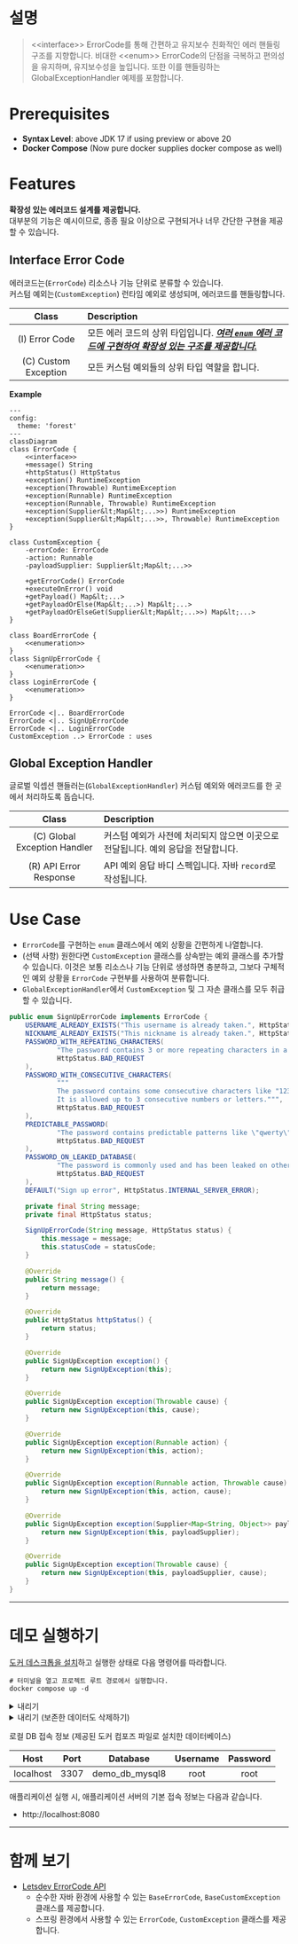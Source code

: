 # 설명

> &lt;&lt;interface&gt;&gt; ErrorCode를 통해 간편하고 유지보수 친화적인 에러 핸들링 구조를 지향합니다.
> 비대한 &lt;&lt;enum&gt;&gt; ErrorCode의 단점을 극복하고 편의성을 유지하며, 유지보수성을 높입니다.
> 또한 이를 핸들링하는 GlobalExceptionHandler 예제를 포함합니다.

# Prerequisites

- **Syntax Level**: above JDK 17 if using preview or above 20
- **Docker Compose** (Now pure docker supplies docker compose as well)

# Features

**확장성 있는 에러코드 설계를 제공합니다.**  
대부분의 기능은 예시이므로, 종종 필요 이상으로 구현되거나 너무 간단한 구현을 제공할 수 있습니다.

## Interface Error Code

에러코드는(`ErrorCode`) 리소스나 기능 단위로 분류할 수 있습니다.  
커스텀 예외는(`CustomException`) 런타임 예외로 생성되며, 에러코드를 핸들링합니다.

|            Class             | Description                                                                  |
|:----------------------------:|:-----------------------------------------------------------------------------|
|        (I) Error Code        | 모든 에러 코드의 상위 타입입니다. **_<ins>여러 `enum` 에러 코드에 구현하여 확장성 있는 구조를 제공합니다.</ins>_** |
|     (C) Custom Exception     | 모든 커스텀 예외들의 상위 타입 역할을 합니다.                                                   |

**Example**

```mermaid
---
config:
  theme: 'forest'
---
classDiagram
class ErrorCode {
    <<interface>>
    +message() String
    +httpStatus() HttpStatus
    +exception() RuntimeException
    +exception(Throwable) RuntimeException
    +exception(Runnable) RuntimeException
    +exception(Runnable, Throwable) RuntimeException
    +exception(Supplier&lt;Map&lt;...>>) RuntimeException
    +exception(Supplier&lt;Map&lt;...>>, Throwable) RuntimeException
}

class CustomException {
    -errorCode: ErrorCode
    -action: Runnable
    -payloadSupplier: Supplier&lt;Map&lt;...>>
    
    +getErrorCode() ErrorCode
    +executeOnError() void
    +getPayload() Map&lt;...>
    +getPayloadOrElse(Map&lt;...>) Map&lt;...>
    +getPayloadOrElseGet(Supplier&lt;Map&lt;...>>) Map&lt;...>
}

class BoardErrorCode {
    <<enumeration>>
}
class SignUpErrorCode {
    <<enumeration>>
}
class LoginErrorCode {
    <<enumeration>>
}

ErrorCode <|.. BoardErrorCode
ErrorCode <|.. SignUpErrorCode
ErrorCode <|.. LoginErrorCode
CustomException ..> ErrorCode : uses
```

## Global Exception Handler

글로벌 익셉션 핸들러는(`GlobalExceptionHandler`) 커스텀 예외와 에러코드를 한 곳에서 처리하도록 돕습니다.

|            Class             | Description                                    |
|:----------------------------:|:-----------------------------------------------|
| (C) Global Exception Handler | 커스텀 예외가 사전에 처리되지 않으면 이곳으로 전달됩니다. 예외 응답을 전달합니다. |
|    (R) API Error Response    | API 예외 응답 바디 스펙입니다. 자바 `record`로 작성됩니다.        |

# Use Case

- `ErrorCode`를 구현하는 `enum` 클래스에서 예외 상황을 간편하게 나열합니다.
- (선택 사항) 원한다면 `CustomException` 클래스를 상속받는 예외 클래스를 추가할 수 있습니다.
  이것은 보통 리소스나 기능 단위로 생성하면 충분하고, 그보다 구체적인 예외 상황을 `ErrorCode` 구현부를 사용하여 분류합니다.
- `GlobalExceptionHandler`에서 `CustomException` 및 그 자손 클래스를 모두 취급할 수 있습니다.

```java
public enum SignUpErrorCode implements ErrorCode {
    USERNAME_ALREADY_EXISTS("This username is already taken.", HttpStatus.CONFLICT),
    NICKNAME_ALREADY_EXISTS("This nickname is already taken.", HttpStatus.CONFLICT),
    PASSWORD_WITH_REPEATING_CHARACTERS(
            "The password contains 3 or more repeating characters in a row.",
            HttpStatus.BAD_REQUEST
    ),
    PASSWORD_WITH_CONSECUTIVE_CHARACTERS(
            """
            The password contains some consecutive characters like "1234" or "abcd".
            It is allowed up to 3 consecutive numbers or letters.""",
            HttpStatus.BAD_REQUEST
    ),
    PREDICTABLE_PASSWORD(
            "The password contains predictable patterns like \"qwerty\", \"ababab\" or \"101010\".",
            HttpStatus.BAD_REQUEST
    ),
    PASSWORD_ON_LEAKED_DATABASE(
            "The password is commonly used and has been leaked on other websites before.",
            HttpStatus.BAD_REQUEST
    ),
    DEFAULT("Sign up error", HttpStatus.INTERNAL_SERVER_ERROR);

    private final String message;
    private final HttpStatus status;

    SignUpErrorCode(String message, HttpStatus status) {
        this.message = message;
        this.statusCode = statusCode;
    }

    @Override
    public String message() {
        return message;
    }

    @Override
    public HttpStatus httpStatus() {
        return status;
    }

    @Override
    public SignUpException exception() {
        return new SignUpException(this);
    }

    @Override
    public SignUpException exception(Throwable cause) {
        return new SignUpException(this, cause);
    }

    @Override
    public SignUpException exception(Runnable action) {
        return new SignUpException(this, action);
    }

    @Override
    public SignUpException exception(Runnable action, Throwable cause) {
        return new SignUpException(this, action, cause);
    }

    @Override
    public SignUpException exception(Supplier<Map<String, Object>> payloadSupplier) {
        return new SignUpException(this, payloadSupplier);
    }

    @Override
    public SignUpException exception(Throwable cause) {
        return new SignUpException(this, payloadSupplier, cause);
    }
}
```

---

# 데모 실행하기

[도커 데스크톱을 설치](https://www.docker.com/products/docker-desktop/)하고 실행한 상태로 다음 명령어를 따라합니다.

```shell
# 터미널을 열고 프로젝트 루트 경로에서 실행합니다.
docker compose up -d 
```

<details>
  <summary>내리기</summary>

  ```shell
  docker compose down
  ```

</details>

<details>
  <summary>내리기 (보존한 데이터도 삭제하기)</summary>

  ```shell
  docker compose down -v
  ```

</details>

로컬 DB 접속 정보 (제공된 도커 컴포즈 파일로 설치한 데이터베이스)

|   Host    | Port |    Database     | Username | Password |
|:---------:|:----:|:---------------:|:--------:|:--------:|
| localhost | 3307 | demo_db_mysql8  |   root   |   root   |

애플리케이션 실행 시, 애플리케이션 서버의 기본 접속 정보는 다음과 같습니다.

- http://localhost:8080

---

# 함께 보기

- [Letsdev ErrorCode API](https://github.com/merge-simpson/letsdev-error-code-api)
  - 순수한 자바 환경에 사용할 수 있는 `BaseErrorCode`, `BaseCustomException` 클래스를 제공합니다.
  - 스프링 환경에서 사용할 수 있는 `ErrorCode`, `CustomException` 클래스를 제공합니다.